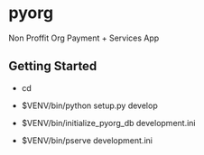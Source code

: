 pyorg
=====

Non Proffit Org Payment + Services App

Getting Started
---------------

- cd <directory containing this file>

- $VENV/bin/python setup.py develop

- $VENV/bin/initialize_pyorg_db development.ini

- $VENV/bin/pserve development.ini
